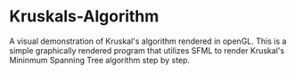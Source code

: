 # Kruskals-Algorithm
A visual demonstration of Kruskal's algorithm rendered in openGL.
This is a simple graphically rendered program that utilizes SFML to render Kruskal's Mininmum Spanning Tree algorithm step by step.
